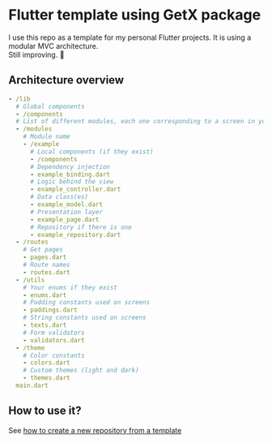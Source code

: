 # Flutter template using GetX package

I use this repo as a template for my personal Flutter projects. It is using a modular MVC architecture.
<br/>
Still improving. 🫡

## Architecture overview

```yaml
- /lib
  # Global components
  - /components
  # List of different modules, each one corresponding to a screen in your app
  - /modules
    # Module name
    - /example
      # Local components (if they exist)
      - /components
      # Dependency injection
      - example_binding.dart
      # Logic behind the view
      - example_controller.dart
      # Data class(es)
      - example_model.dart
      # Presentation layer
      - example_page.dart
      # Repository if there is one
      - example_repository.dart
  - /routes
    # Get pages 
    - pages.dart
    # Route names
    - routes.dart
  - /utils
    # Your enums if they exist
    - enums.dart
    # Padding constants used on screens
    - paddings.dart
    # String constants used on screens
    - texts.dart
    # Form validators
    - validators.dart
  - /theme
    # Color constants
    - colors.dart
    # Custom themes (light and dark)
    - themes.dart
  main.dart
```

## How to use it?
See [how to create a new repository from a template](https://docs.github.com/en/repositories/creating-and-managing-repositories/creating-a-repository-from-a-template)